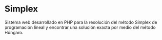 # Simplex
Sistema web desarrollado en PHP para la resolución del método Simplex de programación lineal y encontrar una solución exacta por medio del método Húngaro.
